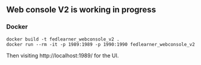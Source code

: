 ## Web console V2 is working in progress

### Docker
```shell
docker build -t fedlearner_webconsole_v2 .
docker run --rm -it -p 1989:1989 -p 1990:1990 fedlearner_webconsole_v2
```
Then visiting http://localhost:1989/ for the UI.
